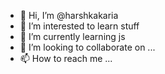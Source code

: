 - 👋 Hi, I’m @harshkakaria
- 👀 I’m interested to learn stuff 
- 🌱 I’m currently learning js  
- 💞️ I’m looking to collaborate on ...
- 📫 How to reach me ...

<!---
harshkakaria/harshkakaria is a ✨ special ✨ repository because its `README.md` (this file) appears on your GitHub profile.
You can click the Preview link to take a look at your changes.
--->

